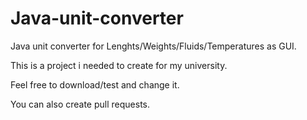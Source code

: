 # Java-unit-converter
Java unit converter for Lenghts/Weights/Fluids/Temperatures as GUI.

This is a project i needed to create for my university. 

Feel free to download/test and change it.

You can also create pull requests.
